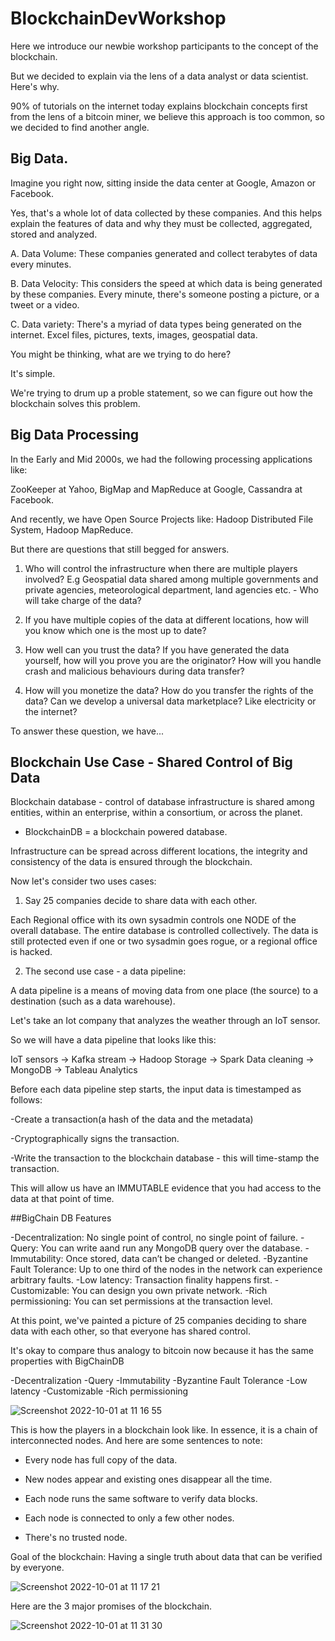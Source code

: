 # BlockchainDevWorkshop

Here we introduce our newbie workshop participants to the concept of the blockchain.

But we decided to explain via the lens of a data analyst or data scientist. Here's why.

90% of tutorials on the internet today explains blockchain concepts first from the lens of a bitcoin miner, we believe this approach is too common, so we decided to find another angle.


## Big Data.

Imagine you right now, sitting inside the data center at Google, Amazon or Facebook.

Yes, that's a whole lot of data collected by these companies. And this helps explain the features of data and why they must be collected, aggregated, stored and analyzed.

A. Data Volume: These companies generated and collect terabytes of data every minutes.

B. Data Velocity: This considers the speed at which data is being generated by these companies. Every minute, there's someone posting a picture, or a tweet or a video.

C. Data variety: There's a myriad of data types being generated on the internet. Excel files, pictures, texts, images, geospatial data.

You might be thinking, what are we trying to do here?

It's simple.

We're trying to drum up a proble statement, so we can figure out how the blockchain solves this problem.

## Big Data Processing

In the Early and Mid 2000s, we had the following processing applications like:

ZooKeeper at Yahoo,
BigMap and MapReduce at Google,
Cassandra at Facebook.

And recently, we have Open Source Projects like:
Hadoop Distributed File System,
Hadoop MapReduce.

But there are questions that still begged for answers.

1. Who will control the infrastructure when there are multiple players involved?
E.g Geospatial data shared among multiple governments and private agencies, meteorological department, land agencies etc. - Who will take charge of the data?

2. If you have multiple copies of the data at different locations, how will you know which one is the most up to date?

3. How well can you trust the data?
If you have generated the data yourself, how will you prove you are the originator?
How will you handle crash and malicious behaviours during data transfer?

4. How will you monetize the data?
How do you transfer the rights of the data?
Can we develop a universal data marketplace? Like electricity or the internet?

To answer these question, we have...


## Blockchain Use Case - Shared Control of Big Data
Blockchain database - control of database infrastructure is shared among entities, within an enterprise, within a consortium, or across the planet.

- BlockchainDB = a blockchain powered database.

Infrastructure can be spread across different locations, the integrity and consistency of the data is ensured through the blockchain.

Now let's consider two uses cases:

1. Say 25 companies decide to share data with each other.

Each Regional office with its own sysadmin controls one NODE of the overall database.
The entire database is controlled collectively.
The data is still protected even if one or two sysadmin goes rogue, or a regional office is hacked.

2. The second use case - a data pipeline:

A data pipeline is a means of moving data from one place (the source) to a destination (such as a data warehouse).

Let's take an Iot company that analyzes the weather through an IoT sensor.

So we will have a data pipeline that looks like this:

IoT sensors -> Kafka stream -> Hadoop Storage -> Spark Data cleaning -> MongoDB -> Tableau Analytics

Before each data pipeline step starts, the input data is timestamped as follows:

-Create a transaction(a hash of the data and the metadata)

-Cryptographically signs the transaction.

-Write the transaction to the blockchain database - this will time-stamp the transaction.

This will allow us have an IMMUTABLE evidence that you had access to the data at that point of time.

##BigChain DB Features

-Decentralization: No single point of control, no single point of failure.
-Query: You can write aand run any MongoDB query over the database.
-Immutability: Once stored, data can’t be changed or deleted.
-Byzantine Fault Tolerance: Up to one third of the nodes in the network can experience arbitrary faults.
-Low latency: Transaction finality happens first.
-Customizable: You can design you own private network.
-Rich permissioning: You can set permissions at the transaction level.

At this point, we've painted a picture of 25 companies deciding to share data with each other, so that everyone has shared control.

It's okay to compare thus analogy to bitcoin now because it has the same properties with BigChainDB

-Decentralization
-Query
-Immutability
-Byzantine Fault Tolerance
-Low latency
-Customizable
-Rich permissioning

![Screenshot 2022-10-01 at 11 16 55](https://user-images.githubusercontent.com/114804772/193405046-8944e1cc-4432-4e39-b050-269b12e15f5c.png)

This is how the players in a blockchain look like. In essence, it is a chain of interconnected nodes. And here are some sentences to note:

- Every node has full copy of the data.

- New nodes appear and existing ones disappear all the time.

- Each node runs the same software to verify data blocks.

- Each node is connected to only a few other nodes.

- There's no trusted node.

Goal of the blockchain: Having a single truth about data that can be verified by everyone.

![Screenshot 2022-10-01 at 11 17 21](https://user-images.githubusercontent.com/114804772/193405070-be0a28ef-2a9f-4fb3-9e8a-cd049900055a.png)

Here are the 3 major promises of the blockchain.

![Screenshot 2022-10-01 at 11 31 30](https://user-images.githubusercontent.com/114804772/193405649-8c0c74cf-f7d3-4999-bb07-1b409f587a0c.png)



